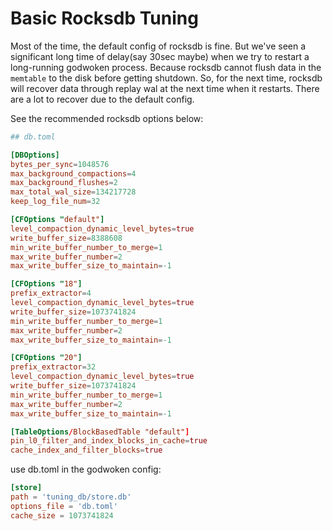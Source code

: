 # Basic Rocksdb Tuning

Most of the time, the default config of rocksdb is fine. But we've seen a significant long time of delay(say 30sec maybe) when we try to restart a long-running godwoken process. Because rocksdb cannot flush data in the `memtable` to the disk before getting shutdown. So, for the next time, rocksdb will recover data through replay wal at the next time when it restarts. There are a lot to recover due to the default config.

See the recommended rocksdb options below:

```toml
## db.toml

[DBOptions]
bytes_per_sync=1048576
max_background_compactions=4
max_background_flushes=2
max_total_wal_size=134217728
keep_log_file_num=32

[CFOptions "default"]
level_compaction_dynamic_level_bytes=true
write_buffer_size=8388608
min_write_buffer_number_to_merge=1
max_write_buffer_number=2
max_write_buffer_size_to_maintain=-1

[CFOptions "18"]
prefix_extractor=4
level_compaction_dynamic_level_bytes=true
write_buffer_size=1073741824
min_write_buffer_number_to_merge=1
max_write_buffer_number=2
max_write_buffer_size_to_maintain=-1

[CFOptions "20"]
prefix_extractor=32
level_compaction_dynamic_level_bytes=true
write_buffer_size=1073741824
min_write_buffer_number_to_merge=1
max_write_buffer_number=2
max_write_buffer_size_to_maintain=-1

[TableOptions/BlockBasedTable "default"]
pin_l0_filter_and_index_blocks_in_cache=true
cache_index_and_filter_blocks=true
```

use db.toml in the godwoken config:
```toml
[store]
path = 'tuning_db/store.db'
options_file = 'db.toml'
cache_size = 1073741824
```

